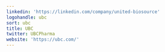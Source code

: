```yaml
---
linkedin: 'https://linkedin.com/company/united-biosource'
logohandle: ubc
sort: ubc
title: UBC
twitter: UBCPharma
website: 'https://ubc.com/'
---
```

